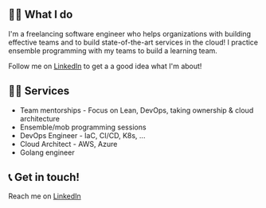 ## 🧑‍💻 What I do
I'm a freelancing software engineer who helps organizations with building effective teams and to build state-of-the-art services in the cloud!
I practice ensemble programming with my teams to build a learning team.

Follow me on [LinkedIn](https://www.linkedin.com/in/kajfehlhaber/) to get a a good idea what I'm about!

## 🧑‍🔧 Services
- Team mentorships - Focus on Lean, DevOps, taking ownership & cloud architecture
- Ensemble/mob programming sessions
- DevOps Engineer - IaC, CI/CD, K8s, ...
- Cloud Architect - AWS, Azure
- Golang engineer

## 📞 Get in touch!
Reach me on [LinkedIn](https://www.linkedin.com/in/kajfehlhaber/)
